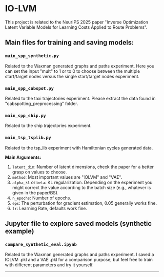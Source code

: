 # IO-LVM
This project is related to the NeurIPS 2025 paper "Inverse Optimization Latent Variable Models for Learning Costs Applied to Route Problems". 


## Main files for training and saving models:

### `main_spp_synthetic.py`
Related to the Waxman generated graphs and paths experiment. Here you can set the input "mult" to 1 or to 0 to choose between the multiple start/target nodes versus the single start/target nodes experiment.

### `main_spp_cabspot.py`
Related to the taxi trajectories experiment. Please extract the data found in "cabspotting_preprocessing" folder.

### `main_spp_ship.py`
Related to the ship trajectories experiment.

### `main_tsp_tsplib.py`
Related to the tsp_lib experiment with Hamiltonian cycles generated data.

**Main Arguments:**
1. `latent_dim`: Number of latent dimensions, check the paper for a better grasp on values to choose.
2. `method`: Most important values are "IOLVM" and "VAE".
3. `alpha_kl` or `beta`: KL regularization. Depending on the experiment you might correct the value according to the batch size (e.g., whatever is given in the paper/BS).
4. `n_epochs`: Number of epochs.
5. `eps`: The perturbation for gradient estimation, 0.05 generally works fine.
6. `lr`: Learning Rate, defaults work fine.


## Jupyter file to explore saved models (synthetic example)

### `compare_synthetic_eval.ipynb`

Related to the Waxman generated graphs and paths experiment. I saved a IOLVM .pkl and a VAE .pkl for a comparison purpose, but feel free to train with different parameters and try it yourself.

---
